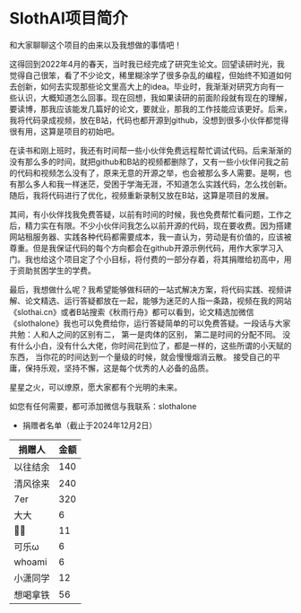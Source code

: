 # SlothAI项目简介
和大家聊聊这个项目的由来以及我想做的事情吧！

这得回到2022年4月的春天，当时我已经完成了研究生论文。回望读研时光，我觉得自己很笨，看了不少论文，稀里糊涂学了很多杂乱的编程，但始终不知道如何去创新，如何去实现那些论文里高大上的idea。毕业时，我渐渐对研究方向有一些认识，大概知道怎么回事。现在回想，我如果读研的前面阶段就有现在的理解，要读博，那我应该能发几篇好的论文，要就业，那我的工作技能应该更好。后来，我将代码录成视频，放在B站，代码也都开源到github，没想到很多小伙伴都觉得很有用，这算是项目的初始吧。

在读书和刚上班时，我还有时间帮一些小伙伴免费远程帮忙调试代码。后来渐渐的没有那么多的时间，就把github和B站的视频都删除了，又有一些小伙伴问我之前的代码和视频怎么没有了，原来无意的开源之举，也会被那么多人需要。是啊，也有那么多人和我一样迷茫，受困于学海无涯，不知道怎么实践代码，怎么找创新。随后，我将代码进行了优化，视频重新录制又放在B站，这算是项目的发展。

其间，有小伙伴找我免费答疑，以前有时间的时候，我也免费帮忙看问题，工作之后，精力实在有限。不少小伙伴问我怎么以前开源的代码，现在要收费。因为搭建网站租服务器、实践各种代码都需要成本，我一直认为，劳动是有价值的，应该被尊重。但是我保证代码的每个方向都会在github开源示例代码，用作大家学习入门。我也给这个项目定了个小目标，将付费的一部分存着，将其捐赠给初高中，用于资助贫困学生的学费。

最后，我想做什么呢？我希望能够做科研的一站式解决方案，将代码实践、视频讲解、论文精选、运行答疑都放在一起，能够为迷茫的人指一条路，视频在我的网站《slothai.cn》或者B站搜索《秋雨行舟》都可以看到，论文精选加微信《slothalone》我也可以免费给你，运行答疑简单的可以免费答疑。一段话与大家共勉：人和人之间的区别有二， 第一是肉体的区别， 第二是时间的分配不同。 没有什么小白，没有什么大佬，你时间花到位了，都是一样的，这些所谓的小天赋的东西， 当你花的时间达到一个量级的时候，就会慢慢烟消云散。 接受自己的平庸，保持乐观，坚持不懈，这是每个优秀的人必备的品质。

星星之火，可以燎原，愿大家都有个光明的未来。

如您有任何需要，都可添加微信与我联系：slothalone

- 捐赠者名单（截止于2024年12月2日）

| 捐赠人   | 金额 |
| -------- | ---- |
| 以往结余 | 140  |
| 清风徐来 | 240  |
| 7er      | 320  |
|  大大    |  6  |
|🥺🥺     |  11 |
|可乐ω      |6    |
|whoami     |6    |
|小潇同学    |12   |
|想喝拿铁  | 56|


